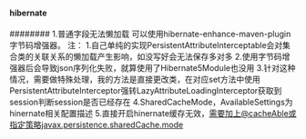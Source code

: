 #### hibernate
######## 1.普通字段无法懒加载
可以使用hibernate-enhance-maven-plugin字节码增强器。
注：
1.自己单纯的实现PersistentAttributeInterceptable会对集合类的关联关系的懒加载产生影响，如没写好会无法保存多对多
2.使用字节码增强器后会导致json序列化失败，就算使用了Hibernate5Module也没用
3.针对这种情况，需要做特殊处理，我的方法是直接更改类，在对应set方法中使用PersistentAttributeInterceptor强转LazyAttributeLoadingInterceptor获取到session判断session是否已经存在
4.SharedCacheMode，AvailableSettings为hinernate相关配置描述
5.直接开启hinernate缓存无效，需要加上@cacheAble或指定策略javax.persistence.sharedCache.mode

